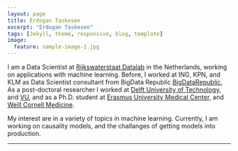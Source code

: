 ```yaml
---
layout: page
title: Erdogan Taskesen
excerpt: "Erdogan Taskesen"
tags: [Jekyll, theme, responsive, blog, template]
image:
  feature: sample-image-1.jpg
---
```


I am a Data Scientist at [Rijkswaterstaat Datalab](http://www.rijkswaterstaat.nl) in the Netherlands, working on applications with machine learning.
Before, I worked at ING, KPN, and KLM as Data Scientist consultant from BigData Republic [BigDataRepublic](http://www.https://www.bigdatarepublic.nl), 
As a post-doctoral researcher I worked at [Delft University of Technology](http://www.tudelft.nl), and [VU](https://ctg.cncr.nl/), and as a Ph.D. student at [Erasmus University Medical Center](https://www.erasmusmc.nl/), and [Weill Cornell Medicine](https://weill.cornell.edu/).

My interest are in a variety of topics in machine learning. Currently, I am working on causality models, and the challanges of getting models into production.

---

